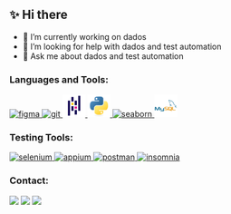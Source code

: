 ## ✨ Hi there 

- 🔭 I’m currently working on dados
- 🤔 I’m looking for help with dados and test automation
- 💬 Ask me about dados and test automation

<h3 align="left">Languages and Tools:</h3>
<p align="left"> <a href="https://www.figma.com/" target="_blank" rel="noreferrer"> <img src="https://www.vectorlogo.zone/logos/figma/figma-icon.svg" alt="figma" width="40" height="40"/> </a> <a href="https://git-scm.com/" target="_blank" rel="noreferrer"> <img src="https://www.vectorlogo.zone/logos/git-scm/git-scm-icon.svg" alt="git" width="40" height="40"/> </a> <a href="https://pandas.pydata.org/" target="_blank" rel="noreferrer"> <img src="https://raw.githubusercontent.com/devicons/devicon/2ae2a900d2f041da66e950e4d48052658d850630/icons/pandas/pandas-original.svg" alt="pandas" width="40" height="40"/> </a> <a href="https://www.python.org" target="_blank" rel="noreferrer"> <img src="https://raw.githubusercontent.com/devicons/devicon/master/icons/python/python-original.svg" alt="python" width="40" height="40"/> </a> <a href="https://seaborn.pydata.org/" target="_blank" rel="noreferrer"> <img src="https://seaborn.pydata.org/_images/logo-mark-lightbg.svg" alt="seaborn" width="40" height="40"/> </a> 
<a href="https://www.mysql.com/" target="_blank" rel="noreferrer"> <img src="https://raw.githubusercontent.com/devicons/devicon/master/icons/mysql/mysql-original-wordmark.svg" alt="mysql" width="40" height="40"/> </a> <a  alt="python" width="40" height="40"/></a> 

<div>
  
<h3 align="left">Testing Tools:</h3>
</a> <a href="https://www.selenium.dev/" target=_blank" rel"noreferrer"> <img alt="selenium" height="40" width="40" src="https://upload.wikimedia.org/wikipedia/commons/d/d5/Selenium_Logo.png">
</a> <a href="https://appium.io/" target=_blank" rel"noreferrer"> <img alt="appium" height="40" width="40" src="https://w7.pngwing.com/pngs/372/674/png-transparent-appium-test-automation-software-testing-selenium-calabash-purple-violet-text-thumbnail.png">
</a> <a href="https://www.postman.com/" target=_blank" rel"noreferrer"> <img alt="postman" height="40" width="40" src="https://www.svgrepo.com/download/354202/postman-icon.svg">
</a> <a href="https://insomnia.rest/download" target=_blank" rel"noreferrer"> <img alt="insomnia" height="40" width="40" src="https://seeklogo.com/images/I/insomnia-logo-A35E09EB19-seeklogo.com.png">
</a> 

</div>

  

<div> 
  
<h3 align="left">Contact:</h3>  
<a href="https://www.linkedin.com/in/jozeliane-josi-quoos-tubaroski-1878a3228/" target="_blank"><img src="https://img.shields.io/badge/-LinkedIn-%230077B5?style=for-the-badge&logo=linkedin&logoColor=white" target="_blank"></a>
<a href = "mailto:josiquoos@gmail.com"><img src="https://img.shields.io/badge/Gmail-D14836?style=for-the-badge&logo=gmail&logoColor=white" target="_blank"></a>
<a href="https://www.instagram.com/jojoquoostubaroski/" target="_blank"><img src="https://img.shields.io/badge/-Instagram-%23E4405F?style=for-the-badge&logo=instagram&logoColor=white" target="_blank"></a>  

</div>
